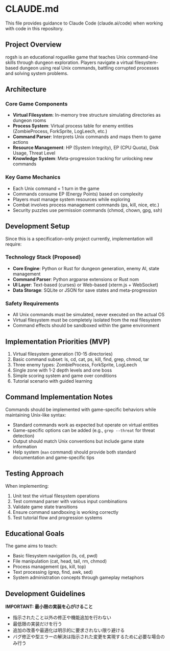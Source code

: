 # CLAUDE.md

This file provides guidance to Claude Code (claude.ai/code) when working with code in this repository.

## Project Overview

rogsh is an educational roguelike game that teaches Unix command-line skills through dungeon exploration. Players navigate a virtual filesystem-based dungeon using real Unix commands, battling corrupted processes and solving system problems.

## Architecture

### Core Game Components
- **Virtual Filesystem**: In-memory tree structure simulating directories as dungeon rooms
- **Process System**: Virtual process table for enemy entities (ZombieProcess, ForkSprite, LogLeech, etc.)
- **Command Parser**: Interprets Unix commands and maps them to game actions
- **Resource Management**: HP (System Integrity), EP (CPU Quota), Disk Usage, Threat Level
- **Knowledge System**: Meta-progression tracking for unlocking new commands

### Key Game Mechanics
- Each Unix command = 1 turn in the game
- Commands consume EP (Energy Points) based on complexity
- Players must manage system resources while exploring
- Combat involves process management commands (ps, kill, nice, etc.)
- Security puzzles use permission commands (chmod, chown, gpg, ssh)

## Development Setup

Since this is a specification-only project currently, implementation will require:

### Technology Stack (Proposed)
- **Core Engine**: Python or Rust for dungeon generation, enemy AI, state management
- **Command Parser**: Python argparse extensions or Rust nom
- **UI Layer**: Text-based (curses) or Web-based (xterm.js + WebSocket)
- **Data Storage**: SQLite or JSON for save states and meta-progression

### Safety Requirements
- All Unix commands must be simulated, never executed on the actual OS
- Virtual filesystem must be completely isolated from the real filesystem
- Command effects should be sandboxed within the game environment

## Implementation Priorities (MVP)

1. Virtual filesystem generation (10-15 directories)
2. Basic command subset: ls, cd, cat, ps, kill, find, grep, chmod, tar
3. Three enemy types: ZombieProcess, ForkSprite, LogLeech
4. Single zone with 1-2 depth levels and one boss
5. Simple scoring system and game over conditions
6. Tutorial scenario with guided learning

## Command Implementation Notes

Commands should be implemented with game-specific behaviors while maintaining Unix-like syntax:
- Standard commands work as expected but operate on virtual entities
- Game-specific options can be added (e.g., `grep --threat` for threat detection)
- Output should match Unix conventions but include game state information
- Help system (`man` command) should provide both standard documentation and game-specific tips

## Testing Approach

When implementing:
1. Unit test the virtual filesystem operations
2. Test command parser with various input combinations
3. Validate game state transitions
4. Ensure command sandboxing is working correctly
5. Test tutorial flow and progression systems

## Educational Goals

The game aims to teach:
- Basic filesystem navigation (ls, cd, pwd)
- File manipulation (cat, head, tail, rm, chmod)
- Process management (ps, kill, top)
- Text processing (grep, find, awk, sed)
- System administration concepts through gameplay metaphors

## Development Guidelines

**IMPORTANT: 最小限の実装を心がけること**
- 指示されたこと以外の修正や機能追加を行わない
- 最低限の実装だけを行う
- 追加の改善や最適化は明示的に要求されない限り避ける
- バグ修正や型エラーの解決は指示された変更を実現するために必要な場合のみ行う